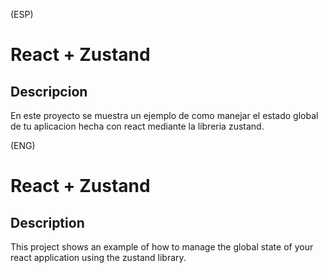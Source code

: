 (ESP)
# React + Zustand
## Descripcion 
En este proyecto se muestra un ejemplo de como manejar el estado global de tu aplicacion hecha con react mediante la libreria zustand.

(ENG)
# React + Zustand
## Description 
This project shows an example of how to manage the global state of your react application using the zustand library.




